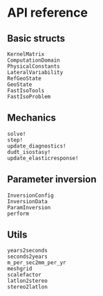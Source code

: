 # API reference

## Basic structs

```@docs
KernelMatrix
ComputationDomain
PhysicalConstants
LateralVariability
RefGeoState
GeoState
FastIsoTools
FastIsoProblem
```

## Mechanics

```@docs
solve!
step!
update_diagnostics!
dudt_isostasy!
update_elasticresponse!
```

## Parameter inversion

```@docs
InversionConfig
InversionData
ParamInversion
perform
```
## Utils

```@docs
years2seconds
seconds2years
m_per_sec2mm_per_yr
meshgrid
scalefactor
latlon2stereo
stereo2latlon
```

[^Goelzer2020]:
    Heiko Goelzer et al. (2020): [Brief communication: On calculating the sea-level contribution in marine ice-sheet models](https://doi.org/10.5194/tc-14-833-2020)

[^Snyder1987]:
    John Snyder (1987): [Map projections -- A working manual](https://pubs.er.usgs.gov/publication/pp1395)

[^Farrell1972]:
    William Farrel (1972): [Deformation of the Earth by surface Loads, Farell 1972](https://doi.org/10.1029/RG010i003p00761)